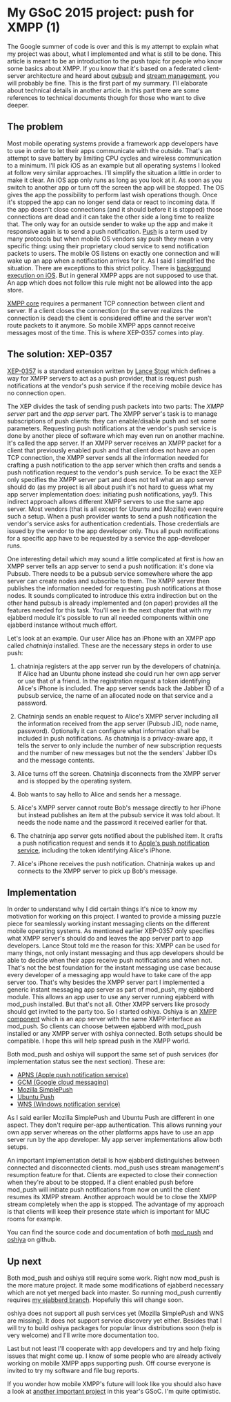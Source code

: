 # My GSoC 2015 project: push for XMPP (1)

The Google summer of code is over and this is my attempt to explain what my
project was about, what I implemented and what is still to be done.
This article is meant to be an introduction to the push topic for people who
know some basics about XMPP. If you know that it's based on a federated client-server architecture
and heard about [pubsub](http://xmpp.org/extensions/xep-0060.html) and [stream management](http://xmpp.org/extensions/xep-0198.html), you will probably be fine.
This is the first part of my summary. I'll elaborate about technical details
in another article. In this part there are some references to technical
documents though for those who want to dive deeper.

## The problem
Most mobile operating systems provide a framework app developers have
to use in order to let their apps communicate with the outside. That's an
attempt to save battery by limiting CPU cycles and wireless
communication to a minimum. I'll pick iOS as an example but all operating systems I looked at follow very
similar approaches. 
I'll simplify the situation a little in order to make it
clear. An iOS app only runs as long as you look at it. As soon as you switch to
another app or turn off the screen the app will be stopped. The OS gives the
app the possibility to perform last wish operations though. Once it's stopped the app
can no longer send data or react to incoming data. If the app doesn't close
connections (and it should before it is stopped) those connections are dead
and it can take the other side a long time to realize that. The only way for
an outside sender to wake up the app and make it responsive again is to send a push
notification. [Push](https://en.wikipedia.org/wiki/Push_technology) is a term used by many protocols but when mobile OS
vendors say push they mean a very specific thing: using their proprietary
cloud service to send notification packets to users. The mobile OS listens on exactly one
connection and will wake up an app when a notification arrives for it.
As I said I simplified the situation. There are exceptions to this strict
policy. There is [background execution on iOS](https://developer.apple.com/library/ios/documentation/iPhone/Conceptual/iPhoneOSProgrammingGuide/BackgroundExecution/BackgroundExecution.html). But in general XMPP apps are not
supposed to use that. An app which does not follow this rule might not be
allowed into the app store.

[XMPP core](http://xmpp.org/rfcs/rfc6120.html) requires a permanent TCP connection between client and server. If
a client closes the connection (or the server realizes the connection is dead)
the client is considered offline and the server won't route packets to it
anymore. So mobile XMPP apps cannot receive messages most of the time.
This is where XEP-0357 comes into play.

## The solution: XEP-0357
[XEP-0357](http://xmpp.org/extensions/xep-0357.html) is a standard extension written by [Lance Stout](https://github.com/legastero/) which defines a way for XMPP
servers to act as a push provider, that is request push notifications at the vendor's
push service if the receiving mobile device has no connection open.

The XEP divides the task of sending push packets into two parts: The *XMPP
server* part and the *app server* part.
The XMPP server's task is to manage subscriptions of push clients: they can
enable/disable push and set some parameters. Requesting push notifications at
the vendor's push service is done by another piece of software which may even run on another
machine. It's called the app server. If an XMPP server receives an XMPP
packet for a client that previously enabled push and that client does
not have an open TCP connection, the XMPP server sends all the information
needed for crafting a push notification to the app server which then crafts
and sends a push notification request to the vendor's push service.
To be exact the XEP only specifies the XMPP server part and does not tell what an app server should do (as my project is
all about push it's not hard to guess what my app server implementation does:
initiating push notifications, yay!).
This indirect approach allows different XMPP servers to use the same app
server. Most vendors (that is all except
for Ubuntu and Mozilla) even require such a setup. When a push provider wants
to send a push notification the vendor's service asks for authentication credentials. Those
credentials are issued by the vendor to the app developer only. Thus all push notifications for a
specific app have to be requested by a service the app-developer runs.

One interesting detail which may sound a little complicated at first is *how*
an XMPP server tells an app server to send a push notification: it's done via
Pubsub. There needs to be a pubsub service somewhere where the app server can
create nodes and subscribe to them. The XMPP server then publishes the information
needed for requesting push notifications at those nodes. It sounds complicated to introduce this
extra indirection but on the other hand pubsub is already implemented and
(on paper) provides all the features needed for this task. You'll see in the
next chapter that with my ejabberd module it's possible to run all needed
components within one ejabberd instance without much effort.

Let's look at an example. Our user Alice has an iPhone with an XMPP app called *chatninja*
installed. These are the necessary steps in order to use push:

1. chatninja registers at the app server run by the developers of chatninja.
If Alice had an Ubuntu phone instead she could run her own app server or use
that of a friend. In the
registration request a token identifying Alice's iPhone is included. The app
server sends back the Jabber ID of a pubsub service, the name of an allocated node
on that service and a password.

2. Chatninja sends an enable request to Alice's XMPP server including all the
information received from the app server (Pubsub JID, node name, password).
Optionally it can configure what information shall be included in push
notifications. As chatninja is a privacy-aware app, it tells the server to
only include the number of new subscription requests and the number of new
messages but not the the senders' Jabber IDs and the message contents.

3. Alice turns off the screen. Chatninja disconnects from the XMPP server and
is stopped by the operating system.

4. Bob wants to say hello to Alice and sends her a message.

5. Alice's XMPP server cannot route Bob's message directly to her iPhone but
instead publishes an item at the pubsub service it was told about.
It needs the node name and the password it received earlier for that.

6. The chatninja app server gets notified about the published item. It crafts
a push notification request and sends it to [Apple's push notification service](https://developer.apple.com/library/ios/documentation/NetworkingInternet/Conceptual/RemoteNotificationsPG/Chapters/ApplePushService.html),
including the token identifying Alice's iPhone.

7. Alice's iPhone receives the push notification. Chatninja wakes up and connects
to the XMPP server to pick up Bob's message.

## Implementation
In order to understand why I did certain things it's nice to know my motivation for
working on this project. I wanted to provide a missing puzzle piece for
seamlessly working instant messaging clients on the different mobile operating
systems. As mentioned earlier XEP-0357 only specifies what XMPP server's should do and
leaves the app server part to app developers. Lance Stout told me the reason
for this: XMPP can be used for many things, not only instant messaging and
thus app developers should be able to decide when their apps receive push notifications and when not.
That's not the best foundation for the instant messaging use case because
every developer of a messaging app would have to take
care of the app server too. That's why besides the XMPP server part I implemented a generic instant
messaging app server as part of mod_push, my ejabberd module. This allows an
app user to use any server running ejabberd with mod_push installed. But
that's not all. Other XMPP servers like prosody should get invited to the
party too. So I started oshiya. Oshiya is an [XMPP component](http://xmpp.org/extensions/xep-0114.html) which is an app server
with the same XMPP interface as mod_push. So clients can choose between
ejabberd with mod_push installed or any XMPP server with oshiya connected.
Both setups should be compatible. I hope this will help spread push
in the XMPP world.

Both mod_push and oshiya will support the same set of push services (for
implementation status see the next section). These are:

* [APNS (Apple push notification service)](https://developer.apple.com/library/ios/documentation/NetworkingInternet/Conceptual/RemoteNotificationsPG/Chapters/ApplePushService.html)
* [GCM (Google cloud messaging)](https://developers.google.com/cloud-messaging)
* [Mozilla SimplePush](https://wiki.mozilla.org/WebAPI/SimplePush)
* [Ubuntu Push](https://developer.ubuntu.com/en/start/platform/guides/push-notifications-client-guide)
* [WNS (Windows notification service)](https://msdn.microsoft.com/en-us//library/windows/apps/hh913756.aspx)

As I said earlier Mozilla SimplePush and Ubuntu Push are different in one
aspect. They don't require per-app authentication. This allows running your
own app server whereas on the other platforms apps have to use an app server
run by the app developer. My app server implementations allow both setups.

An important implementation detail is how ejabberd distinguishes between
connected and disconnected clients. mod_push uses stream management's
resumption feature for that. Clients are expected to close their connection
when they're about to be stopped. If a client enabled push before mod_push
will initiate push notifications from now on until the client resumes its XMPP
stream. Another approach would be to close the XMPP stream completely when the
app is stopped. The advantage of my approach is that clients will keep their
presence state which is important for MUC rooms for example.

You can find the source code and documentation of both [mod_push](https://github.com/royneary/mod_push) and
[oshiya](https://github.com/royneary/oshiya) on github. 

## Up next
Both mod_push and oshiya still require some work.
Right now mod_push is the more mature project. It made some modifications of ejabberd necessary which
are not yet merged back into master. So running mod_push currently requires [my ejabberd branch](https://github.com/royneary/ejabberd).
Hopefully this will change soon.

oshiya does not support all push services yet (Mozilla SimplePush and WNS are
missing). It does not support service discovery yet either. Besides that I will try to build
oshiya packages for popular linux distributions soon (help is very welcome)
and I'll write more documentation too.

Last but not least I'll cooperate with app developers and try and help fixing
issues that might come up. I know of some people who are already actively working on
mobile XMPP apps supporting push. Off course everyone is invited to try my
software and file bug reports.

If you wonder how mobile XMPP's future will look like you should also have a
look at [another important project](http://conversationsgsoc2015.blogspot.de/) in this year's GSoC. I'm quite optimistic.
